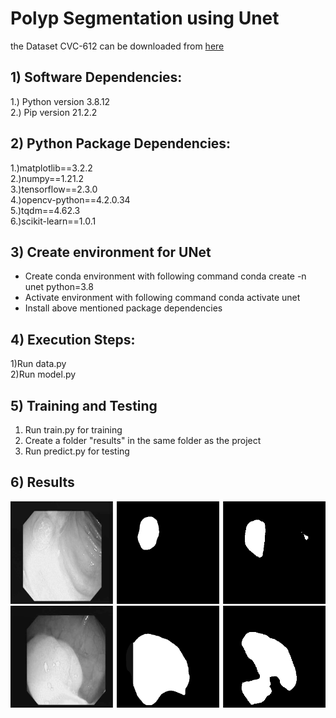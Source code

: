 
# Polyp Segmentation using Unet

 the Dataset CVC-612 can be downloaded from <a href="https://www.dropbox.com/s/p5qe9eotetjnbmq/CVC-ClinicDB.rar?dl=0"> here </a>

## 1) Software Dependencies:
1.) Python version 3.8.12<br />
2.) Pip version 21.2.2<br />

## 2) Python Package Dependencies:
1.)matplotlib==3.2.2<br />
2.)numpy==1.21.2<br />
3.)tensorflow==2.3.0<br />
4.)opencv-python==4.2.0.34<br />
5.)tqdm==4.62.3<br />
6.)scikit-learn==1.0.1<br />

## 3) Create environment for UNet
- Create conda environment with following command conda create -n unet python=3.8
- Activate environment with following command conda activate unet
- Install above mentioned package dependencies
 
## 4) Execution Steps:
1)Run data.py<br />
2)Run model.py

## 5) Training and Testing
1) Run train.py for training
2) Create a folder "results" in the same folder as the project
3) Run predict.py for testing

## 6) Results
![alt text](https://github.com/SabrinaNasrin/Segmentation-of-Polyps-in-Gastrointestinal-Tract-Images-Final-Code/blob/main/Unet/results/10.png?raw=true)
![alt text](https://github.com/SabrinaNasrin/Segmentation-of-Polyps-in-Gastrointestinal-Tract-Images-Final-Code/blob/main/Unet/results/9.png?raw=true)



